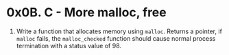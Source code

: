 # 0x0B. C - More malloc, free

1. Write a function that allocates memory using `malloc`. Returns a pointer, if `malloc` fails, the `malloc_checked` function should cause normal process termination with a status value of 98.